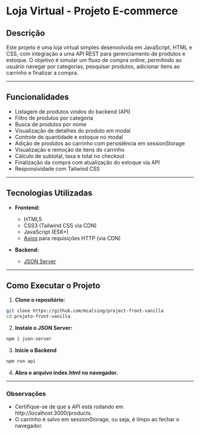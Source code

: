 # Loja Virtual - Projeto E-commerce

## Descrição

Este projeto é uma loja virtual simples desenvolvida em JavaScript, HTML e CSS, com integração a uma API REST para gerenciamento de produtos e estoque. O objetivo é simular um fluxo de compra online, permitindo ao usuário navegar por categorias, pesquisar produtos, adicionar itens ao carrinho e finalizar a compra.

---

## Funcionalidades

- Listagem de produtos vindos do backend (API)
- Filtro de produtos por categoria
- Busca de produtos por nome
- Visualização de detalhes do produto em modal
- Controle de quantidade e estoque no modal
- Adição de produtos ao carrinho com persistência em sessionStorage
- Visualização e remoção de itens do carrinho
- Cálculo de subtotal, taxa e total no checkout
- Finalização da compra com atualização do estoque via API
- Responsividade com Tailwind CSS

---

## Tecnologias Utilizadas

- **Frontend:**  
  - HTML5  
  - CSS3 (Tailwind CSS via CDN)  
  - JavaScript (ES6+)
  - [Axios](https://axios-http.com/) para requisições HTTP (via CDN)

- **Backend:**  
  - [JSON Server](https://github.com/typicode/json-server)

---

## Como Executar o Projeto

1. **Clone o repositório:**
  ```bash
  git clone https://github.com/mcalsing/project-front-vanilla
  cd projeto-front-vanilla
  ```

2. **Instale o JSON Server:**
  ```bash
  npm i json-server
  ```

3. **Inicie o Backend**
  ```bash
  npm run api
  ```

4. **Abra o arquivo index.html no navegador.**
---

### Observações
  - Certifique-se de que a API está rodando em http://localhost:3000/products.
  - O carrinho é salvo em sessionStorage, ou seja, é limpo ao fechar o navegador.